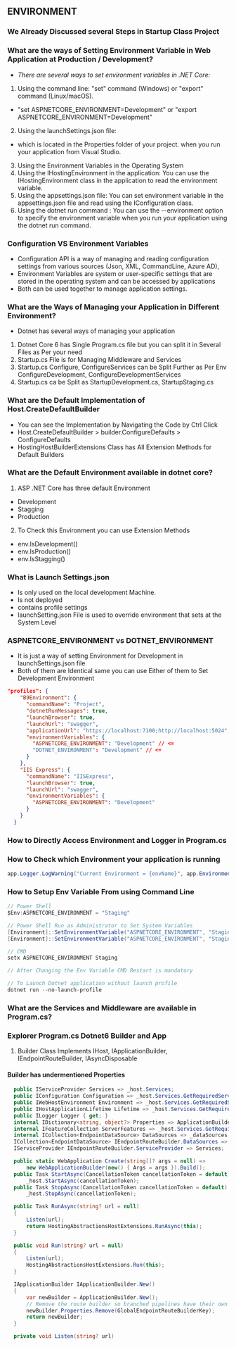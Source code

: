 ﻿## ENVIRONMENT

### We Already Discussed several Steps in Startup Class Project

### What are the ways of Setting Environment Variable in Web Application at Production / Development?
- *There are several ways to set environment variables in .NET Core:*

1. Using the command line: "set" command (Windows) or "export" command (Linux/macOS). 
- "set ASPNETCORE_ENVIRONMENT=Development" or "export ASPNETCORE_ENVIRONMENT=Development"
2. Using the launchSettings.json file: 
- which is located in the Properties folder of your project. when you run your application from Visual Studio.
3. Using the Environment Variables in the Operating System
4. Using the IHostingEnvironment in the application: You can use the IHostingEnvironment class in the application to read the environment variable.
5. Using the appsettings.json file: You can set environment variable in the appsettings.json file and read using the IConfiguration class.
6. Using the dotnet run command : You can use the --environment option to specify the environment variable when you run your application using the dotnet run command.

### Configuration VS Environment Variables
- Configuration API is a way of managing and reading configuration settings from various sources (Json, XML, CommandLine, Azure AD), 
- Environment Variables are system or user-specific settings that are stored in the operating system and can be accessed by applications
- Both can be used together to manage application settings.

### What are the Ways of Managing your Application in Different Environment?
- Dotnet has several ways of managing your application
1. Dotnet Core 6 has Single Program.cs file but you can split it in Several Files as Per your need
2. Startup.cs File is for Managing Middleware and Services
3. Startup.cs Configure, ConfigureServices can be Split Further as Per Env ConfigureDevelopment, ConfigureDevelopmentServices
4. Startup.cs ca be Split as StartupDevelopment.cs, StartupStaging.cs

### What are the Default Implementation of Host.CreateDefaultBuilder
- You can see the Implementation by Navigating the Code by Ctrl Click
- Host.CreateDefaultBuilder > builder.ConfigureDefaults > ConfigureDefaults
- HostingHostBuilderExtensions Class has All Extension Methods for Default Builders


### What are the Default Environment available in dotnet core?
1. ASP .NET Core has three default Environment
- Development
- Stagging 
- Production
2. To Check this Environment you can use Extension Methods
- env.IsDevelopment()
- env.IsProduction()
- env.IsStagging()

### What is Launch Settings.json
- Is only used on the local development Machine.
- Is not deployed
- contains profile settings
- launchSetting.json File is used to override environment that sets at the System Level

### ASPNETCORE_ENVIRONMENT vs DOTNET_ENVIRONMENT
- It is just a way of setting Environment for Development in launchSettings.json file
- Both of them are Identical same you can use Either of them to Set Development Environment
```json
"profiles": {
    "B9Environment": {
      "commandName": "Project",
      "dotnetRunMessages": true,
      "launchBrowser": true,
      "launchUrl": "swagger",
      "applicationUrl": "https://localhost:7100;http://localhost:5024",
      "environmentVariables": {
        "ASPNETCORE_ENVIRONMENT": "Development" // <=
        "DOTNET_ENVIRONMENT": "Development" // <=
      }
    },
    "IIS Express": {
      "commandName": "IISExpress",
      "launchBrowser": true,
      "launchUrl": "swagger",
      "environmentVariables": {
        "ASPNETCORE_ENVIRONMENT": "Development"
      }
    }
  }
```
### How to Directly Access Environment and Logger in Program.cs
### How to Check which Environment your application is running
```c#
app.Logger.LogWarning("Current Environment = {envName}", app.Environment.EnvironmentName);
```

### How to Setup Env Variable From using Command Line
```c#
// Power Shell
$Env:ASPNETCORE_ENVIRONMENT = "Staging"

// Power Shell Run as Administrator to Set System Variables
[Environment]::SetEnvironmentVariable("ASPNETCORE_ENVIRONMENT", "Staging", "Machine")
[Environment]::SetEnvironmentVariable("ASPNETCORE_ENVIRONMENT", "Staging", "User")

// CMD
setx ASPNETCORE_ENVIRONMENT Staging

// After Changing the Env Variable CMD Restart is mandatory

// To Launch Dotnet application without launch profile
dotnet run --no-launch-profile
```

### What are the Services and Middleware are available in Program.cs?
### Explorer Program.cs Dotnet6 Builder and App
1. Builder Class Implements IHost, IApplicationBuilder, IEndpointRouteBuilder, IAsyncDisposable
#### Builder has undermentioned Properties
```c#
  public IServiceProvider Services => _host.Services;
  public IConfiguration Configuration => _host.Services.GetRequiredService<IConfiguration>();
  public IWebHostEnvironment Environment => _host.Services.GetRequiredService<IWebHostEnvironment>();
  public IHostApplicationLifetime Lifetime => _host.Services.GetRequiredService<IHostApplicationLifetime>();
  public ILogger Logger { get; }
  internal IDictionary<string, object?> Properties => ApplicationBuilder.Properties;
  internal IFeatureCollection ServerFeatures => _host.Services.GetRequiredService<IServer>().Features;
  internal ICollection<EndpointDataSource> DataSources => _dataSources;
  ICollection<EndpointDataSource> IEndpointRouteBuilder.DataSources => DataSources;
  IServiceProvider IEndpointRouteBuilder.ServiceProvider => Services;

  public static WebApplication Create(string[]? args = null) =>
      new WebApplicationBuilder(new() { Args = args }).Build();
  public Task StartAsync(CancellationToken cancellationToken = default) =>
      _host.StartAsync(cancellationToken);
  public Task StopAsync(CancellationToken cancellationToken = default) =>
      _host.StopAsync(cancellationToken);

  public Task RunAsync(string? url = null)
  {
      Listen(url);
      return HostingAbstractionsHostExtensions.RunAsync(this);
  }

  public void Run(string? url = null)
  {
      Listen(url);
      HostingAbstractionsHostExtensions.Run(this);
  }

  IApplicationBuilder IApplicationBuilder.New()
  {
      var newBuilder = ApplicationBuilder.New();
      // Remove the route builder so branched pipelines have their own routing world
      newBuilder.Properties.Remove(GlobalEndpointRouteBuilderKey);
      return newBuilder;
  }

  private void Listen(string? url)
```

